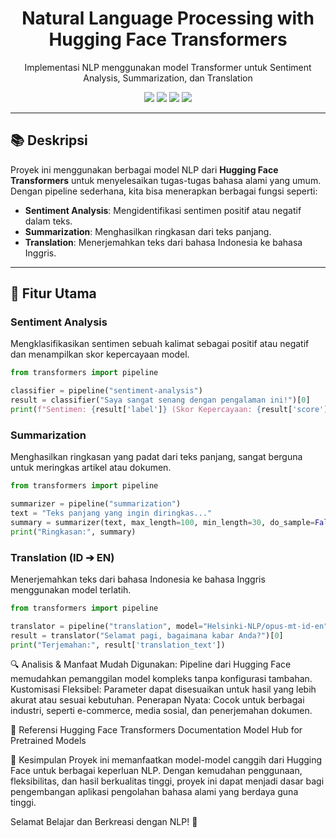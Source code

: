 <h1 align="center"> Natural Language Processing with Hugging Face Transformers </h1>
<p align="center"> Implementasi NLP menggunakan model Transformer untuk Sentiment Analysis, Summarization, dan Translation </p>

<div align="center">
<img src="https://img.shields.io/badge/jupyter-%23FA0F00.svg?style=for-the-badge&logo=jupyter&logoColor=white">
<img src="https://img.shields.io/badge/python-3670A0?style=for-the-badge&logo=python&logoColor=ffdd54">
<img src="https://img.shields.io/badge/Hugging%20Face-ffca28?style=for-the-badge&logo=huggingface&logoColor=black">
<img src="https://img.shields.io/badge/transformers-%23F7931E.svg?style=for-the-badge&logo=transformers&logoColor=white">
</div>

---

## 📚 Deskripsi
Proyek ini menggunakan berbagai model NLP dari **Hugging Face Transformers** untuk menyelesaikan tugas-tugas bahasa alami yang umum. Dengan pipeline sederhana, kita bisa menerapkan berbagai fungsi seperti:
- **Sentiment Analysis**: Mengidentifikasi sentimen positif atau negatif dalam teks.
- **Summarization**: Menghasilkan ringkasan dari teks panjang.
- **Translation**: Menerjemahkan teks dari bahasa Indonesia ke bahasa Inggris.

---

## 🔧 Fitur Utama

### Sentiment Analysis
Mengklasifikasikan sentimen sebuah kalimat sebagai positif atau negatif dan menampilkan skor kepercayaan model.

```python
from transformers import pipeline

classifier = pipeline("sentiment-analysis")
result = classifier("Saya sangat senang dengan pengalaman ini!")[0]
print(f"Sentimen: {result['label']} (Skor Kepercayaan: {result['score']:.2f})")
```

### Summarization
Menghasilkan ringkasan yang padat dari teks panjang, sangat berguna untuk meringkas artikel atau dokumen.
```python
from transformers import pipeline

summarizer = pipeline("summarization")
text = "Teks panjang yang ingin diringkas..."
summary = summarizer(text, max_length=100, min_length=30, do_sample=False)[0]['summary_text']
print("Ringkasan:", summary)
```
### Translation (ID ➔ EN)
Menerjemahkan teks dari bahasa Indonesia ke bahasa Inggris menggunakan model terlatih.
```python
from transformers import pipeline

translator = pipeline("translation", model="Helsinki-NLP/opus-mt-id-en")
result = translator("Selamat pagi, bagaimana kabar Anda?")[0]
print("Terjemahan:", result['translation_text'])
```

🔍 Analisis & Manfaat
Mudah Digunakan: Pipeline dari Hugging Face memudahkan pemanggilan model kompleks tanpa konfigurasi tambahan.
Kustomisasi Fleksibel: Parameter dapat disesuaikan untuk hasil yang lebih akurat atau sesuai kebutuhan.
Penerapan Nyata: Cocok untuk berbagai industri, seperti e-commerce, media sosial, dan penerjemahan dokumen.

📑 Referensi
Hugging Face Transformers Documentation
Model Hub for Pretrained Models

🚀 Kesimpulan
Proyek ini memanfaatkan model-model canggih dari Hugging Face untuk berbagai keperluan NLP. Dengan kemudahan penggunaan, fleksibilitas, dan hasil berkualitas tinggi, proyek ini dapat menjadi dasar bagi pengembangan aplikasi pengolahan bahasa alami yang berdaya guna tinggi.

Selamat Belajar dan Berkreasi dengan NLP! 🎉
